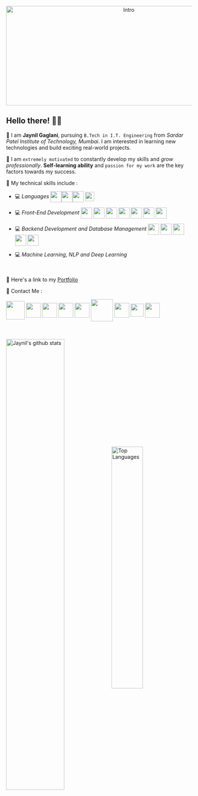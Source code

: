 
<p align="center"><img width="650" height="270" src="https://media.giphy.com/media/dzI7bXMESc0PffpPZE/giphy.gif" alt="Intro" /></p>

## Hello there! 👋🏻

📌 I am **Jaynil Gaglani**, pursuing `B.Tech in I.T. Engineering` from *Sardar Patel Institute of Technology, Mumbai*. I am interested in learning new technologies and build exciting real-world projects.

📌 I am `extremely motivated` to constantly develop my skills and *grow professionally*. **Self-learning ability** and `passion for my work` are the key factors towards my success.


📌 My technical skills include :

 <!-- - 💻 *Languages* (**`C, Java, Python, R`**)-->
 - 💻 *Languages*  <img align="center" height="30" src="https://img.icons8.com/color/48/000000/c-programming.png"/><img align="center" height="30" src="https://img.icons8.com/color/144/000000/java-coffee-cup-logo.png"/><img align="center" height="30" src="https://img.icons8.com/color/144/000000/python.png"/> <img align="center" height="25" src="https://www.r-project.org/Rlogo.png" />

 - 💻 *Front-End Development* <img align="center" height="30" src="https://img.icons8.com/color/144/000000/html-5.png"/> <img align="center" height="30" src="https://img.icons8.com/color/144/000000/css3.png"/> <img align="center" height="30" src="https://img.icons8.com/color/144/000000/bootstrap.png"/> <img align="center" height="30" src="https://img.icons8.com/color/144/000000/javascript.png"/> <img align="center" height="30" src="https://img.icons8.com/color/144/000000/typescript.png"/> <img align="center" height="30" src="https://img.icons8.com/ultraviolet/480/000000/react.png"/> <img align="center" height="30" src="https://img.icons8.com/color/144/000000/angularjs.png"/> 

 - 💻 *Backend Development and Database Management*  <img align="center" height="30" src="https://img.icons8.com/color/144/000000/nodejs.png"/> <img align="center" height="30" src="https://img.icons8.com/color/144/000000/firebase.png"/> <img align="center" height="30" src="https://img.icons8.com/ios-filled/100/000000/mysql-logo.png"/> <img align="center" height="30" src="https://img.icons8.com/color/144/000000/postgreesql.png"/> <img align="center" height="30" src="https://micronaut.io/images/micronaut_mini_copy_tm.svg"/>

 - 💻 *Machine Learning, NLP and Deep Learning*
<br/>


📌 Here's a link to my [Portfolio](https://bit.ly/jaynil-profile)


📌 Contact Me :
<!--https://img.shields.io/badge/leetcode-%2300e600.svg?&style=for-the-badge&logo=leetcode&logoColor=black"-->

[<img align="center" height="50" src="https://img.icons8.com/fluent/144/000000/resume-website.png"/>](https://bit.ly/jaynil-profile)
[<img align="center" height="40" src="https://img.icons8.com/color/144/000000/linkedin.png"/>](https://www.linkedin.com/in/jaynilgaglani/)
[<img align="center" height="40" src="https://img.icons8.com/fluent/144/000000/twitter.png"/>](https://twitter.com/JAYNIL1611)
[<img align="center" height="40" src="https://img.icons8.com/fluent/144/000000/instagram-new.png"/>](https://www.instagram.com/jaynil_gaglani/)
[<img align="center" height="40" src="https://img.icons8.com/fluent/144/000000/facebook-new.png"/>](https://www.facebook.com/people/Jaynil-Gaglani/100009191846557)
[<img align="center" height="60" src="https://img.icons8.com/ios-filled/150/000000/quora.png"/>](https://www.quora.com/profile/Jaynil-Gaglani)
[<img align="center" height="40" src="https://img.icons8.com/ios-filled/150/000000/medium-monogram.png"/>](https://medium.com/@g.jaynil2401)
[<img align="center" height="35" src="https://bit.ly/jaynil_leetcode_logo"/>](https://leetcode.com/jaynil1611/)
[<img align="center" height="40" src="https://img.icons8.com/windows/256/000000/hackerrank.png"/>](https://www.hackerrank.com/g_jaynil2401)
<br/><br/><br/>


<a href="https://github.com/Jaynil1611?tab=repositories"><img align="center" width="56%" src="https://github-readme-stats.vercel.app/api?username=Jaynil1611&show_icons=true&count_private=true&include_all_commits=true&line_height=21&cache_seconds=1800&theme=midnight-purple" alt="Jaynil's github stats" /></a>
<a href="https://github.com/Jaynil1611?tab=repositories"><img align="center" width="41%" src="https://github-readme-stats.vercel.app/api/top-langs/?username=Jaynil1611&layout=compact&theme=midnight-purple" alt="Top Languages"/></a>
<!--<a href="https://github.com/Jaynil1611/ADS-PRO"><img align="center" src="https://github-readme-stats.vercel.app/api/pin/?username=Jaynil1611&repo=ADS-PRO&theme=tokyonight" alt="ADS-PRO"/></a>
<a href="https://github.com/Jaynil1611/AuctionPro"><img align="center" src="https://github-readme-stats.vercel.app/api/pin/?username=Jaynil1611&repo=AuctionPro&theme=tokyonight" alt="AuctionPro"/></a>-->
